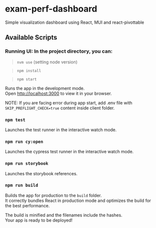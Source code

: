 # exam-perf-dashboard

Simple visualization dashboard using React, MUI and react-pivottable

## Available Scripts

### Running UI: In the project directory, you can:

> `nvm use` (setting node version)

> `npm install`

> `npm start`

Runs the app in the development mode.\
Open [http://localhost:3000](http://localhost:3000) to view it in your browser.

NOTE: If you are facing error during app start, add .env file with `SKIP_PREFLIGHT_CHECK=true` content inside client folder.

### `npm test`

Launches the test runner in the interactive watch mode.

### `npm run cy:open`

Launches the cypress test runner in the interactive watch mode.

### `npm run storybook`

Launches the storybook references.

### `npm run build`

Builds the app for production to the `build` folder.\
It correctly bundles React in production mode and optimizes the build for the best performance.

The build is minified and the filenames include the hashes.\
Your app is ready to be deployed!
